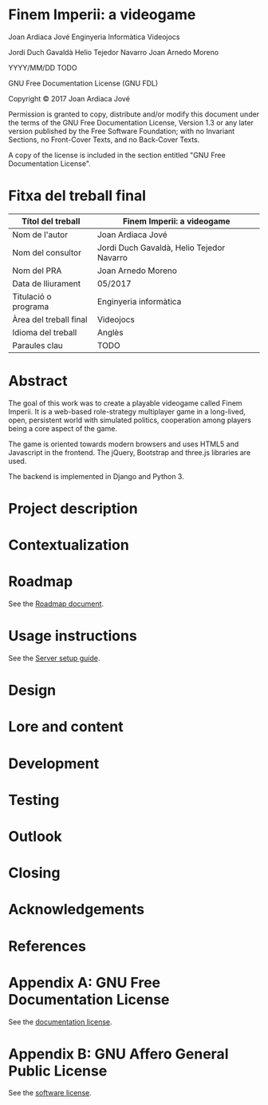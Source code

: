 # Finem Imperii: a videogame

Joan Ardiaca Jové
Enginyeria Informàtica
Videojocs

Jordi Duch Gavaldà
Helio Tejedor Navarro
Joan Arnedo Moreno

YYYY/MM/DD TODO

GNU Free Documentation License (GNU FDL)

Copyright © 2017 Joan Ardiaca Jové

Permission is granted to copy, distribute and/or modify this document
under the terms of the GNU Free Documentation License, Version 1.3 or
any later version published by the Free Software Foundation; with no
Invariant Sections, no Front-Cover Texts, and no Back-Cover Texts.

A copy of the license is included in the section entitled "GNU Free
Documentation License".

# Fitxa del treball final

| Títol del treball     | Finem Imperii: a videogame |
| --------------------- | ------------------------------------------- |
| Nom de l'autor        | Joan Ardiaca Jové |
| Nom del consultor     | Jordi Duch Gavaldà, Helio Tejedor Navarro |
| Nom del PRA           | Joan Arnedo Moreno |
| Data de lliurament    | 05/2017 |
| Titulació o programa  | Enginyeria informàtica |
| Àrea del treball final | Videojocs |
| Idioma del treball    | Anglès |
| Paraules clau         | TODO |

# Abstract

The goal of this work was to create a playable videogame called Finem
Imperii. It is a web-based role-strategy multiplayer game in a
long-lived, open, persistent world with simulated politics,
cooperation among players being a core aspect of the game.

The game is oriented towards modern browsers and uses HTML5 and
Javascript in the frontend. The jQuery, Bootstrap and three.js
libraries are used.

The backend is implemented in Django and Python 3.

# Project description

# Contextualization

# Roadmap

See the [Roadmap document](https://github.com/jardiacaj/finem_imperii/blob/master/docs/2-roadmap.md).

# Usage instructions

See the [Server setup guide](https://github.com/jardiacaj/finem_imperii/blob/master/docs/4-server_setup.md).

# Design

# Lore and content

# Development

# Testing

# Outlook

# Closing

# Acknowledgements

# References

# Appendix A: GNU Free Documentation License

See the [documentation license](https://github.com/jardiacaj/finem_imperii/blob/master/docs/LICENSE).

# Appendix B: GNU Affero General Public License

See the [software license](https://github.com/jardiacaj/finem_imperii/blob/master/LICENSE).
